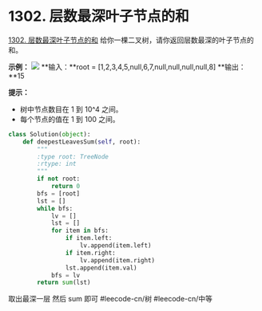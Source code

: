 # 1302. 层数最深叶子节点的和
  [1302. 层数最深叶子节点的和](https://leetcode-cn.com/problems/deepest-leaves-sum/) 
给你一棵二叉树，请你返回层数最深的叶子节点的和。
 
**示例：**
**![](1302.%20%E5%B1%82%E6%95%B0%E6%9C%80%E6%B7%B1%E5%8F%B6%E5%AD%90%E8%8A%82%E7%82%B9%E7%9A%84%E5%92%8C/1483_ex1.png)**
**输入：**root = [1,2,3,4,5,null,6,7,null,null,null,null,8]
**输出：**15
 
**提示：**
* 树中节点数目在 1 到 10^4 之间。
* 每个节点的值在 1 到 100 之间。
```python
class Solution(object):
    def deepestLeavesSum(self, root):
        """
        :type root: TreeNode
        :rtype: int
        """
        if not root:
            return 0
        bfs = [root]
        lst = []
        while bfs:
            lv = []
            lst = []
            for item in bfs:
                if item.left:
                    lv.append(item.left)
                if item.right:
                    lv.append(item.right)
                lst.append(item.val)
            bfs = lv
        return sum(lst)
```
取出最深一层 然后 sum 即可
#leecode-cn/树 #leecode-cn/中等